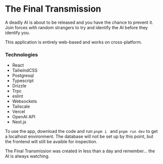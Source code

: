 # The Final Transmission

A deadly AI is about to be released and you have the chance to prevent it. Join forces with random strangers to try and identify the AI before they identify you.

This application is entirely web-based and works on cross-platform. 

### Technologies
- React
- TailwindCSS
- Postgresql
- Typescript
- Drizzle
- Trpc
- eslint
- Websockets
- Tailscale
- Vercel
- OpenAI API
- Next.js

To use the app, download the code and run `pnpm i ` and `pnpm run dev` to get a localhost environment. The database will not be set up by this point, but the frontend will still be avaible for inspection. 

The Final Transmission was created in less than a day and remember... the AI is always watching.

